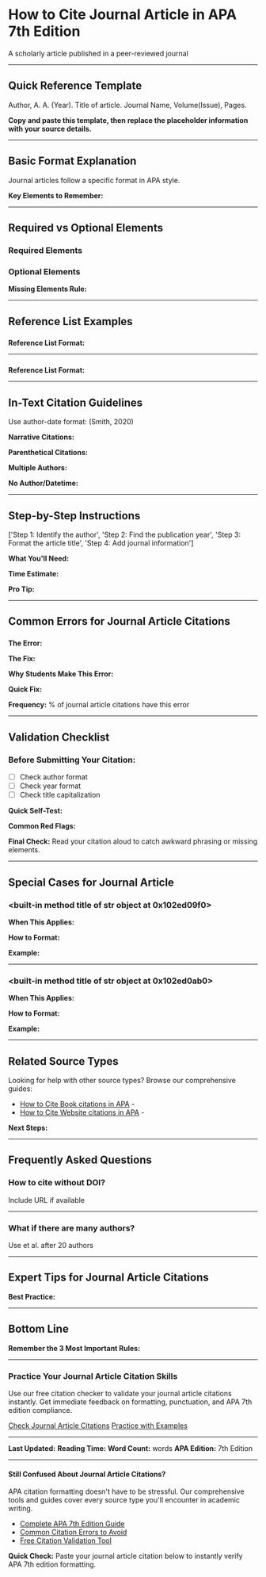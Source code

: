 # How to Cite Journal Article in APA 7th Edition

A scholarly article published in a peer-reviewed journal

---

## Quick Reference Template

Author, A. A. (Year). Title of article. Journal Name, Volume(Issue), Pages.

**Copy and paste this template, then replace the placeholder information with your source details.**

---

## Basic Format Explanation

Journal articles follow a specific format in APA style.

**Key Elements to Remember:**

---

## Required vs Optional Elements

### Required Elements

### Optional Elements

**Missing Elements Rule:** 

---

## Reference List Examples

### 


**Reference List Format:**





---

### 


**Reference List Format:**





---


## In-Text Citation Guidelines

Use author-date format: (Smith, 2020)

**Narrative Citations:**

**Parenthetical Citations:**

**Multiple Authors:** 

**No Author/Datetime:** 

---

## Step-by-Step Instructions

['Step 1: Identify the author', 'Step 2: Find the publication year', 'Step 3: Format the article title', 'Step 4: Add journal information']

**What You'll Need:**

**Time Estimate:** 

**Pro Tip:** 

---

## Common Errors for Journal Article Citations

### 

**The Error:**


**The Fix:**


**Why Students Make This Error:** 

**Quick Fix:** 

**Frequency:** % of journal article citations have this error

---


## Validation Checklist

### Before Submitting Your Citation:
- [ ] Check author format
- [ ] Check year format
- [ ] Check title capitalization

**Quick Self-Test:** 

**Common Red Flags:**

**Final Check:** Read your citation aloud to catch awkward phrasing or missing elements.

---

## Special Cases for Journal Article

### <built-in method title of str object at 0x102ed09f0>

**When This Applies:** 

**How to Format:** 

**Example:** 


---

### <built-in method title of str object at 0x102ed0ab0>

**When This Applies:** 

**How to Format:** 

**Example:** 


---


## Related Source Types

Looking for help with other source types? Browse our comprehensive guides:

- [How to Cite Book citations in APA](/how-to-cite-book-apa/) - 
- [How to Cite Website citations in APA](/how-to-cite-website-apa/) - 

**Next Steps:** 

---

## Frequently Asked Questions

### How to cite without DOI?

Include URL if available


---

### What if there are many authors?

Use et al. after 20 authors


---


## Expert Tips for Journal Article Citations


**Best Practice:** 

---

## Bottom Line



**Remember the 3 Most Important Rules:**

---

<div class="practice-section">
    <h3>Practice Your Journal Article Citation Skills</h3>
    <p>Use our free citation checker to validate your journal article citations instantly. Get immediate feedback on formatting, punctuation, and APA 7th edition compliance.</p>
    <div class="cta-button-container">
        <a href="/checker/" class="cta-button primary">Check Journal Article Citations</a>
        <a href="/guide//" class="cta-button secondary">Practice with Examples</a>
    </div>
</div>

---

**Last Updated:** 
**Reading Time:** 
**Word Count:**  words
**APA Edition:** 7th Edition

---

<div class="citation-help-reminder">
    <h4>Still Confused About Journal Article Citations?</h4>
    <p>APA citation formatting doesn't have to be stressful. Our comprehensive tools and guides cover every source type you'll encounter in academic writing.</p>
    <ul>
        <li><a href="/guide/complete-apa-citation-guide/">Complete APA 7th Edition Guide</a></li>
        <li><a href="/guide/common-apa-citation-errors/">Common Citation Errors to Avoid</a></li>
        <li><a href="/checker/">Free Citation Validation Tool</a></li>
    </ul>
</div>

<div class="mini-checker-placement">
    <!-- MiniChecker component will be embedded here -->
    <p><strong>Quick Check:</strong> Paste your journal article citation below to instantly verify APA 7th edition formatting.</p>
</div>